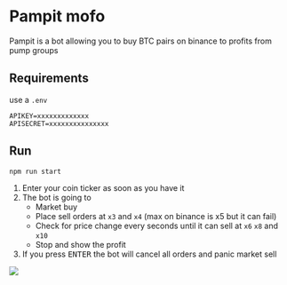 # Pampit mofo

Pampit is a bot allowing you to buy BTC pairs on binance to profits from pump groups

## Requirements
use a `.env`

```
APIKEY=xxxxxxxxxxxxx
APISECRET=xxxxxxxxxxxxxxx
```

## Run

```sh
npm run start
```

1. Enter your coin ticker as soon as you have it
2. The bot is going to
   - Market buy
   - Place sell orders at `x3` and `x4` (max on binance is x5 but it can fail)
   - Check for price change every seconds until it can sell at `x6` `x8` and `x10`
   - Stop and show the profit
3. If you press <kbd>ENTER</kbd> the bot will cancel all orders and panic market sell

![](https://i.imgur.com/ASk4cFx.png)